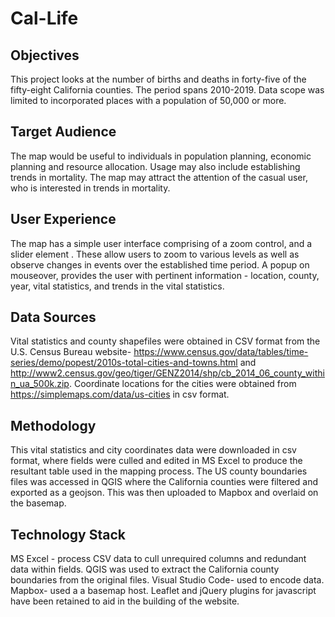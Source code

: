 
# Cal-Life


##  Objectives 
This project looks at the number of births and deaths in forty-five of the fifty-eight California counties. The period spans 2010-2019. Data scope was limited to incorporated places with a population of 50,000 or more.

## Target Audience

The map would be useful to individuals in population planning, economic planning and resource allocation. Usage may also include establishing trends in mortality. The map may attract the attention of the casual user, who is interested in trends in mortality.

## User Experience
The map has a simple user interface comprising of a zoom control, and a slider element . These allow users to zoom to various levels as well as observe changes in events over the established time period. A popup on mouseover, provides the user with pertinent information - location, county, year, vital statistics, and trends in the vital statistics.

## Data Sources
Vital statistics and county shapefiles were obtained in CSV format from the U.S. Census Bureau website- https://www.census.gov/data/tables/time-series/demo/popest/2010s-total-cities-and-towns.html  and http://www2.census.gov/geo/tiger/GENZ2014/shp/cb_2014_06_county_within_ua_500k.zip.
Coordinate locations for the cities were obtained from https://simplemaps.com/data/us-cities in csv format. 

## Methodology
This vital statistics and city coordinates data were downloaded in csv format, where fields were culled and edited in MS Excel to produce the resultant table used in the mapping process. 
The US county boundaries files was accessed in QGIS where the California counties were filtered and exported as a geojson. This was then uploaded to Mapbox and overlaid on the basemap.



## Technology Stack
MS Excel - process CSV data to cull unrequired columns and redundant data within fields.
QGIS was used to extract the California county boundaries from the original files.
Visual Studio Code- used to encode data.
Mapbox- used a a basemap host.
Leaflet and jQuery plugins for javascript have been retained to aid in the building of the website.

